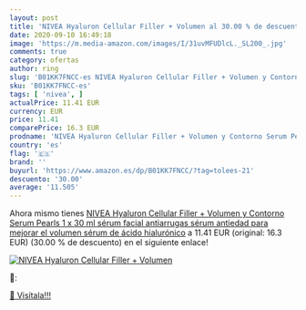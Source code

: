 ```yaml
---
layout: post
title: 'NIVEA Hyaluron Cellular Filler + Volumen al 30.00 % de descuento'
date: 2020-09-10 16:49:18
image: 'https://m.media-amazon.com/images/I/31uvMFUDlcL._SL200_.jpg'
comments: true
category: ofertas
author: ring
slug: 'B01KK7FNCC-es NIVEA Hyaluron Cellular Filler + Volumen y Contorno Serum...'
sku: 'B01KK7FNCC-es'
tags: [ 'nivea', ]
actualPrice: 11.41 EUR
currency: EUR
price: 11.41
comparePrice: 16.3 EUR
prodname: 'NIVEA Hyaluron Cellular Filler + Volumen y Contorno Serum Pearls  1 x 30 ml   sérum facial antiarrugas  sérum antiedad para mejorar el volumen  sérum de ácido hialurónico'
country: 'es'
flag: '🇪🇸'
brand: ''
buyurl: 'https://www.amazon.es/dp/B01KK7FNCC/?tag=tolees-21'
descuento: '30.00'
average: '11.505'
---
```


Ahora mismo tienes [NIVEA Hyaluron Cellular Filler + Volumen y Contorno Serum Pearls  1 x 30 ml   sérum facial antiarrugas  sérum antiedad para mejorar el volumen  sérum de ácido hialurónico](https://www.amazon.es/dp/B01KK7FNCC/?tag=tolees-21) a 11.41 EUR (original: 16.3 EUR) (30.00 %  de descuento) en el siguiente enlace!

[![NIVEA Hyaluron Cellular Filler + Volumen](https://m.media-amazon.com/images/I/31uvMFUDlcL._SL200_.jpg)](https://www.amazon.es/dp/B01KK7FNCC/?tag=tolees-21)

🔎:


[🛒 Visítala!!!](https://www.amazon.es/dp/B01KK7FNCC/?tag=tolees-21)
